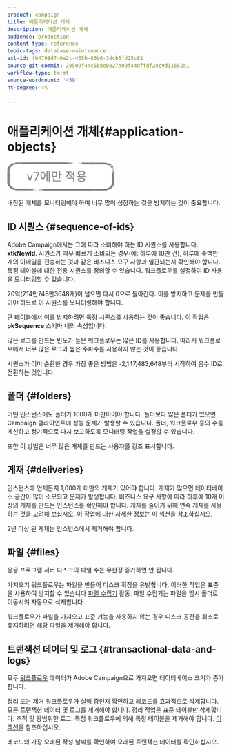 ```yaml
---
product: campaign
title: 애플리케이션 개체
description: 애플리케이션 개체
audience: production
content-type: reference
topic-tags: database-maintenance
exl-id: fb4798d7-0a2c-455b-86b6-3dcb5fd25c82
source-git-commit: 20509f44c5b8e0827a09f44dffdf2ec9d11652a1
workflow-type: tm+mt
source-wordcount: '459'
ht-degree: 4%

---
```


# 애플리케이션 개체{#application-objects}

![](../../assets/v7-only.svg)

내장된 개체를 모니터링해야 하며 너무 많이 성장하는 것을 방지하는 것이 중요합니다.

## ID 시퀀스 {#sequence-of-ids}

Adobe Campaign에서는 그에 따라 소비해야 하는 ID 시퀀스를 사용합니다. **xtkNewId**. 시퀀스가 매우 빠르게 소비되는 경우(예: 하루에 10만 건), 하루에 수백만 개의 이메일을 전송하는 것과 같은 비즈니스 요구 사항과 일관되는지 확인해야 합니다. 특정 테이블에 대한 전용 시퀀스를 정의할 수 있습니다. 워크플로우를 설정하여 ID 사용을 모니터링할 수 있습니다.

20억(214만748만3648개)이 넘으면 다시 0으로 돌아간다. 이를 방지하고 문제를 만들어야 하므로 이 시퀀스를 모니터링해야 합니다.

큰 테이블에서 이를 방지하려면 특정 시퀀스를 사용하는 것이 좋습니다. 이 작업은 **pkSequence** 스키마 내의 속성입니다.

많은 로그를 만드는 빈도가 높은 워크플로우는 많은 ID를 사용합니다. 따라서 워크플로우에서 너무 많은 로그와 높은 주파수를 사용하지 않는 것이 좋습니다.

시퀀스가 이미 순환한 경우 가장 좋은 방법은 -2,147,483,648부터 시작하여 음수 ID로 전환하는 것입니다.

## 폴더 {#folders}

어떤 인스턴스에도 폴더가 1000개 미만이어야 합니다. 폴더보다 많은 폴더가 있으면 Campaign 클라이언트에 성능 문제가 발생할 수 있습니다. 폴더, 워크플로우 등의 수를 계산하고 정기적으로 다시 보고하도록 모니터링 작업을 설정할 수 있습니다.

또한 이 방법은 너무 많은 개체를 만드는 사용자를 강조 표시합니다.

## 게재 {#deliveries}

인스턴스에 언제든지 1,000개 미만의 게재가 있어야 합니다. 게재가 많으면 데이터베이스 공간이 많이 소모되고 문제가 발생합니다. 비즈니스 요구 사항에 따라 하루에 10개 이상의 게재를 만드는 인스턴스를 확인해야 합니다. 게재를 줄이기 위해 연속 게재를 사용하는 것을 고려해 보십시오. 이 작업에 대한 자세한 정보는 [이 섹션](../../workflow/using/continuous-delivery.md)을 참조하십시오.

2년 이상 된 게재는 인스턴스에서 제거해야 합니다.

## 파일 {#files}

응용 프로그램 서버 디스크의 파일 수는 무한정 증가하면 안 됩니다.

가져오기 워크플로우는 파일을 만들어 디스크 확장을 유발합니다. 이러한 작업은 표준 을 사용하여 방지할 수 있습니다 [파일 수집기](../../workflow/using/file-collector.md) 활동. 파일 수집기는 파일을 임시 폴더로 이동시켜 자동으로 삭제합니다.

워크플로우가 파일을 가져오고 표준 기능을 사용하지 않는 경우 디스크 공간을 최소로 유지하려면 해당 파일을 제거해야 합니다.

## 트랜잭션 데이터 및 로그 {#transactional-data-and-logs}

모두 [워크플로우](../../workflow/using/data-life-cycle.md#work-table) 데이터가 Adobe Campaign으로 가져오면 데이터베이스 크기가 증가합니다.

정리 또는 제거 워크플로우가 실행 중인지 확인하고 레코드를 효과적으로 삭제합니다. 모든 트랜잭션 데이터 및 로그를 제거해야 합니다. 정리 작업은 표준 테이블만 삭제합니다. 추적 및 광범위한 로그. 특정 워크플로우에 의해 특정 테이블을 제거해야 합니다. [이 섹션](../../workflow/using/monitoring-workflow-execution.md#purging-the-logs)을 참조하십시오.

레코드의 가장 오래된 작성 날짜를 확인하여 오래된 트랜잭션 데이터를 확인하십시오.
